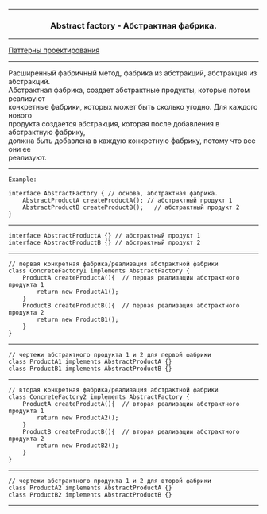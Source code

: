 - - -   

<h3 align = "center"> Abstract factory - Абстрактная фабрика. </h3>

- - -  

[Паттерны проектирования](../../Patterns.md)  

- - -  
Расширенный фабричный метод, фабрика из абстракций, абстракция из абстракций.  
Абстрактная фабрика, создает абстрактные продукты, которые потом реализуют  
конкретные фабрики, которых может быть сколько угодно. Для каждого нового  
продукта создается абстракция, которая после добавления в абстрактную фабрику,  
должна быть добавлена в каждую конкретную фабрику, потому что все они ее  
реализуют.  

- - -  

`Example:`  

	interface AbstractFactory { // основа, абстрактная фабрика.
		AbstractProductA createProductA(); // абстрактный продукт 1  
		AbstractProductB createProductB();   // абстрактный продукт 2  
	}
	
- - -  
	
	interface AbstractProductA {} // абстрактный продукт 1  
	interface AbstractProductB {} // абстрактный продукт 2  
	
- - -  
	
	// первая конкретная фабрика/реализация абстрактной фабрики
	class ConcreteFactory1 implements AbstractFactory {
		ProductA createProductA(){  // первая реализации абстрактного продукта 1
			return new ProductA1();  
		}  
		ProductB createProductB(){  // первая реализация абстрактного продукта 2
			return new ProductB1();  
		}  
	}  
	
- - -  

	// чертежи абстрактного продукта 1 и 2 для первой фабрики  
	class ProductA1 implements AbstractProductA {}  
	class ProductB1 implements AbstractProductB {}  
	
- - -  

	// вторая конкретная фабрика/реализация абстрактной фабрики
	class ConcreteFactory2 implements AbstractFactory {  
		ProductA createProductA(){  // вторая реализации абстрактного продукта 1
			return new ProductA2();  
		}  
		ProductB createProductB(){  // вторая реализации абстрактного продукта 2  
			return new ProductB2();  
		}  
	}  
	
- - -  

	// чертежи абстрактного продукта 1 и 2 для второй фабрики  
	class ProductA2 implements AbstractProductA {}  
	class ProductB2 implements AbstractProductB {}  

- - -   